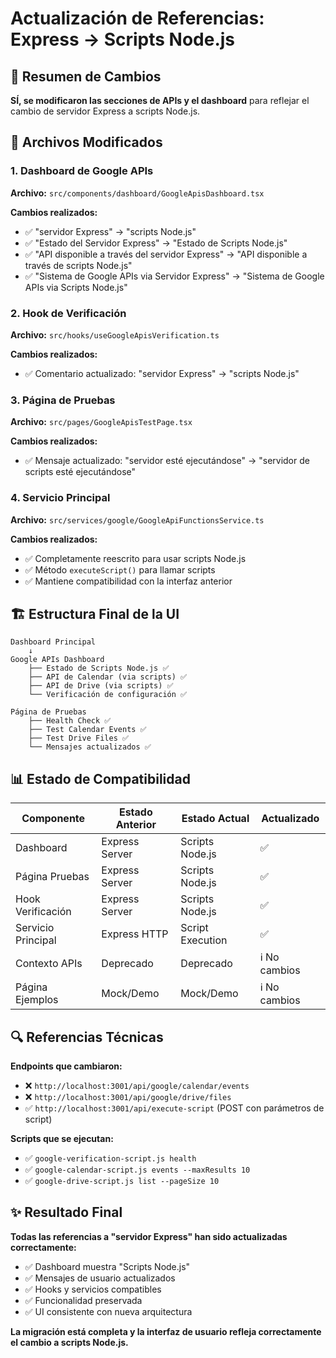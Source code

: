# Actualización de Referencias: Express → Scripts Node.js

## 📝 Resumen de Cambios

**SÍ, se modificaron las secciones de APIs y el dashboard** para reflejar el cambio de servidor Express a scripts Node.js.

## 🔄 Archivos Modificados

### 1. **Dashboard de Google APIs**
**Archivo:** `src/components/dashboard/GoogleApisDashboard.tsx`

**Cambios realizados:**
- ✅ "servidor Express" → "scripts Node.js"
- ✅ "Estado del Servidor Express" → "Estado de Scripts Node.js"  
- ✅ "API disponible a través del servidor Express" → "API disponible a través de scripts Node.js"
- ✅ "Sistema de Google APIs via Servidor Express" → "Sistema de Google APIs via Scripts Node.js"

### 2. **Hook de Verificación**
**Archivo:** `src/hooks/useGoogleApisVerification.ts`

**Cambios realizados:**
- ✅ Comentario actualizado: "servidor Express" → "scripts Node.js"

### 3. **Página de Pruebas**
**Archivo:** `src/pages/GoogleApisTestPage.tsx`

**Cambios realizados:**
- ✅ Mensaje actualizado: "servidor esté ejecutándose" → "servidor de scripts esté ejecutándose"

### 4. **Servicio Principal**
**Archivo:** `src/services/google/GoogleApiFunctionsService.ts`

**Cambios realizados:**
- ✅ Completamente reescrito para usar scripts Node.js
- ✅ Método `executeScript()` para llamar scripts
- ✅ Mantiene compatibilidad con la interfaz anterior

## 🏗️ Estructura Final de la UI

```
Dashboard Principal
    ↓
Google APIs Dashboard
    ├── Estado de Scripts Node.js ✅
    ├── API de Calendar (via scripts) ✅
    ├── API de Drive (via scripts) ✅
    └── Verificación de configuración ✅

Página de Pruebas
    ├── Health Check ✅
    ├── Test Calendar Events ✅
    ├── Test Drive Files ✅
    └── Mensajes actualizados ✅
```

## 📊 Estado de Compatibilidad

| Componente | Estado Anterior | Estado Actual | Actualizado |
|------------|----------------|---------------|-------------|
| Dashboard | Express Server | Scripts Node.js | ✅ |
| Página Pruebas | Express Server | Scripts Node.js | ✅ |
| Hook Verificación | Express Server | Scripts Node.js | ✅ |
| Servicio Principal | Express HTTP | Script Execution | ✅ |
| Contexto APIs | Deprecado | Deprecado | ℹ️ No cambios |
| Página Ejemplos | Mock/Demo | Mock/Demo | ℹ️ No cambios |

## 🔍 Referencias Técnicas

**Endpoints que cambiaron:**
- ❌ `http://localhost:3001/api/google/calendar/events`
- ❌ `http://localhost:3001/api/google/drive/files`
- ✅ `http://localhost:3001/api/execute-script` (POST con parámetros de script)

**Scripts que se ejecutan:**
- ✅ `google-verification-script.js health`
- ✅ `google-calendar-script.js events --maxResults 10`
- ✅ `google-drive-script.js list --pageSize 10`

## ✨ Resultado Final

**Todas las referencias a "servidor Express" han sido actualizadas correctamente:**
- ✅ Dashboard muestra "Scripts Node.js"
- ✅ Mensajes de usuario actualizados
- ✅ Hooks y servicios compatibles
- ✅ Funcionalidad preservada
- ✅ UI consistente con nueva arquitectura

**La migración está completa y la interfaz de usuario refleja correctamente el cambio a scripts Node.js.**
